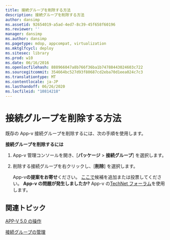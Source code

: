 ```yaml
---
title: 接続グループを削除する方法
description: 接続グループを削除する方法
author: dansimp
ms.assetid: 92654019-a5ad-4ed7-8c39-45f658f60196
ms.reviewer: ''
manager: dansimp
ms.author: dansimp
ms.pagetype: mdop, appcompat, virtualization
ms.mktglfcycl: deploy
ms.sitesec: library
ms.prod: w10
ms.date: 06/16/2016
ms.openlocfilehash: 888966047a8b766f36ba1b74788443024603c722
ms.sourcegitcommit: 354664bc527d93f80687cd2eba70d1eea024c7c3
ms.translationtype: MT
ms.contentlocale: ja-JP
ms.lasthandoff: 06/26/2020
ms.locfileid: "10814218"
---
```

# 接続グループを削除する方法


既存の App-v 接続グループを削除するには、次の手順を使用します。

**接続グループを削除するには**

1.  App-v 管理コンソールを開き、[**パッケージ** &gt; **接続グループ**] を選択します。

2.  削除する接続グループを右クリックし、[**削除**] を選択します。

    App-v**の提案をお寄せ**ください。 [ここで](http://appv.uservoice.com/forums/280448-microsoft-application-virtualization)候補を追加または投票してください。 **App-v の問題が発生しましたか?** App-v の[TechNet フォーラム](https://social.technet.microsoft.com/Forums/home?forum=mdopappv)を使用します。

## 関連トピック


[APP-V 5.0 の操作](operations-for-app-v-50.md)

[接続グループの管理](managing-connection-groups.md)

 

 





